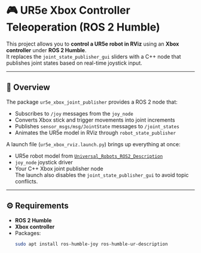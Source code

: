 # 🎮 UR5e Xbox Controller Teleoperation (ROS 2 Humble)

This project allows you to **control a UR5e robot in RViz** using an **Xbox controller** under **ROS 2 Humble**.  
It replaces the `joint_state_publisher_gui` sliders with a C++ node that publishes joint states based on real-time joystick input.

---

## 🧩 Overview

The package `ur5e_xbox_joint_publisher` provides a ROS 2 node that:

- Subscribes to `/joy` messages from the `joy_node`
- Converts Xbox stick and trigger movements into joint increments
- Publishes `sensor_msgs/msg/JointState` messages to `/joint_states`
- Animates the UR5e model in RViz through `robot_state_publisher`

A launch file (`ur5e_xbox_rviz.launch.py`) brings up everything at once:
- UR5e robot model from [`Universal_Robots_ROS2_Description`](https://github.com/UniversalRobots/Universal_Robots_ROS2_Description)
- `joy_node` joystick driver
- Your C++ Xbox joint publisher node  
The launch also disables the `joint_state_publisher_gui` to avoid topic conflicts.

---

## ⚙️ Requirements

- **ROS 2 Humble**
- **Xbox controller**
- Packages:
  ```bash
  sudo apt install ros-humble-joy ros-humble-ur-description

